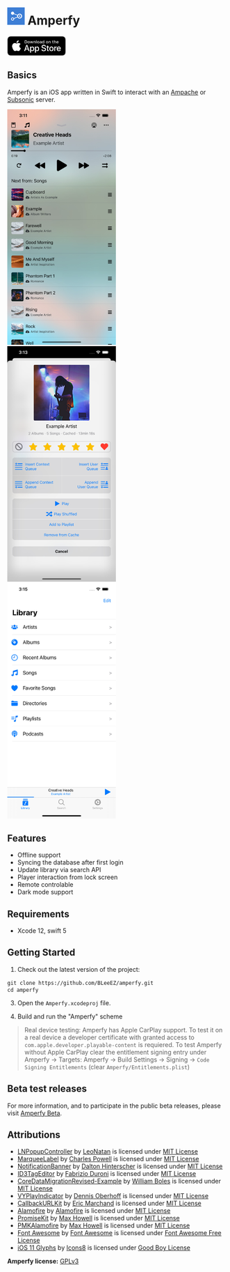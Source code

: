 # ![Logo](https://github.com/BLeeEZ/amperfy/blob/master/AmperfyKit/Assets/Assets.xcassets/AppIcon.appiconset/Icon-40.png) Amperfy

<a href="https://apps.apple.com/app/amperfy-music/id1530145038#?platform=iphone"><img src=".github/AppStore/Download_on_the_App_Store_Badge_US-UK_RGB_blk_092917.svg" height="45" /></a>

## Basics

Amperfy is an iOS app written in Swift to interact with an [Ampache](http://ampache.github.io) or [Subsonic](http://www.subsonic.org) server.

<img src=".github/Screenshots/Player.jpg" width="250" alt="Screenshot of the Amperfy player" /> &nbsp;
<img src=".github/Screenshots/ArtistDetail.jpg" width="250" alt="Screenshot of the Amperfy artist detail view" /> &nbsp;
<img src=".github/Screenshots/Library.jpg" width="250" alt="Screenshot of the Amperfy library view" />

## Features

- Offline support
- Syncing the database after first login
- Update library via search API
- Player interaction from lock screen
- Remote controlable
- Dark mode support

## Requirements

* Xcode 12, swift 5

## Getting Started

1. Check out the latest version of the project:
  ```
  git clone https://github.com/BLeeEZ/amperfy.git
  cd amperfy
  ```

3. Open the `Amperfy.xcodeproj` file.

4. Build and run the "Amperfy" scheme

  >Real device testing: Amperfy has Apple CarPlay support. To test it on a real device a developer certificate with granted access to `com.apple.developer.playable-content` is requiered. To test Amperfy without Apple CarPlay clear the entitlement signing entry under Amperfy -> Targets: Amperfy -> Build Settings -> Signing -> `Code Signing Entitlements` (clear `Amperfy/Entitlements.plist`)

## Beta test releases

For more information, and to participate in the public beta releases, please visit [Amperfy Beta](https://github.com/BLeeEZ/amperfy/issues/25).

## Attributions

- [LNPopupController](https://github.com/LeoNatan/LNPopupController) by [LeoNatan](https://github.com/LeoNatan) is licensed under [MIT License](https://github.com/LeoNatan/LNPopupController/blob/master/LICENSE)
- [MarqueeLabel](https://github.com/cbpowell/MarqueeLabel) by [Charles Powell](https://github.com/cbpowell) is licensed under [MIT License](https://github.com/cbpowell/MarqueeLabel/blob/master/LICENSE)
- [NotificationBanner](https://github.com/Daltron/NotificationBanner) by [Dalton Hinterscher](https://github.com/Daltron) is licensed under [MIT License](https://github.com/Daltron/NotificationBanner/blob/master/LICENSE)
- [ID3TagEditor](https://github.com/chicio/ID3TagEditor) by [Fabrizio Duroni](https://github.com/chicio) is licensed under [MIT License](https://github.com/chicio/ID3TagEditor/blob/master/LICENSE.md)
- [CoreDataMigrationRevised-Example](https://github.com/wibosco/CoreDataMigrationRevised-Example) by [William Boles](https://github.com/wibosco) is licensed under [MIT License](https://github.com/wibosco/CoreDataMigrationRevised-Example/blob/master/LICENSE)
- [VYPlayIndicator](https://github.com/obrhoff/VYPlayIndicator) by [Dennis Oberhoff](https://github.com/obrhoff) is licensed under [MIT License](https://github.com/obrhoff/VYPlayIndicator/blob/master/LICENSE)
- [CallbackURLKit](https://github.com/phimage/CallbackURLKit) by [Eric Marchand](https://github.com/phimage) is licensed under [MIT License](https://github.com/phimage/CallbackURLKit/blob/master/LICENSE)
- [Alamofire](https://github.com/Alamofire/Alamofire) by [Alamofire](https://github.com/Alamofire) is licensed under [MIT License](https://github.com/Alamofire/Alamofire/blob/master/LICENSE)
- [PromiseKit](https://github.com/mxcl/PromiseKit) by [Max Howell](https://github.com/mxcl) is licensed under [MIT License](https://github.com/mxcl/PromiseKit/blob/master/LICENSE)
- [PMKAlamofire](https://github.com/PromiseKit/PMKAlamofire) by [Max Howell](https://github.com/mxcl) is licensed under [MIT License](https://github.com/PromiseKit/PMKAlamofire/blob/master/LICENSE)
- [Font Awesome](https://fontawesome.com/) by [Font Awesome](https://fontawesome.com/) is licensed under [Font Awesome Free License](https://github.com/FortAwesome/Font-Awesome/blob/master/LICENSE.txt)
- [iOS 11 Glyphs](https://icons8.com/ios) by [Icons8](https://icons8.com) is licensed under [Good Boy License](https://icons8.com/good-boy-license/)

**Amperfy license:** [GPLv3](https://github.com/BLeeEZ/Amperfy/blob/master/LICENSE)
